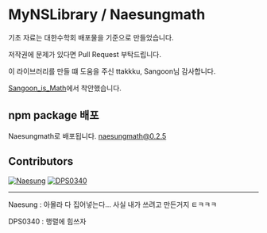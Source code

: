# MyNSLibrary / Naesungmath

기초 자료는 대한수학회 배포물을 기준으로 만들었습니다.

저작권에 문제가 있다면 Pull Request 부탁드립니다.

이 라이브러리를 만들 떄 도움을 주신 ttakkku, Sangoon님 감사합니다.

[Sangoon_is_Math](https://github.com/ttakkku/Sangoon_Is_Math)에서 착안했습니다.

## npm package 배포
Naesungmath로 배포됩니다. naesungmath@0.2.5

## Contributors

[![Naesung](https://avatars0.githubusercontent.com/u/42634731?s=460&v=4)](https://github.com/Naesung)  [![DPS0340](https://avatars0.githubusercontent.com/u/32592965?s=460&v=4)](https://github.com/DPS0340)

---

Naesung : 아몰라 다 집어넣는다... 사실 내가 쓰려고 만든거지 ㅌㅋㅋㅋ

DPS0340 : 행렬에 힘쓰자
